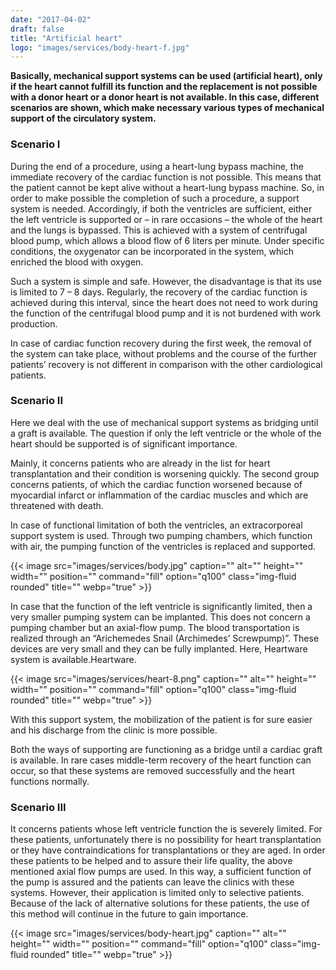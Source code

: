 ```yaml
---
date: "2017-04-02"
draft: false
title: "Artificial heart"
logo: "images/services/body-heart-f.jpg"
---
```


**Basically, mechanical support systems can be used (artificial heart), only if
the heart cannot fulfill its function and the replacement is not possible with a
donor heart or a donor heart is not available. In this case, different scenarios
are shown, which make necessary various types of mechanical support of the
circulatory system.**

### Scenario I

During the end of a procedure, using a heart-lung bypass machine, the immediate
recovery of the cardiac function is not possible. This means that the patient
cannot be kept alive without a heart-lung bypass machine. So, in order to make
possible the completion of such a procedure, a support system is needed.
Accordingly, if both the ventricles are sufficient, either the left ventricle is
supported or – in rare occasions – the whole of the heart and the lungs is
bypassed. This is achieved with a system of centrifugal blood pump, which allows
a blood flow of 6 liters per minute. Under specific conditions, the oxygenator
can be incorporated in the system, which enriched the blood with oxygen.

Such a system is simple and safe. However, the disadvantage is that its use is
limited to 7 – 8 days. Regularly, the recovery of the cardiac function is
achieved during this interval, since the heart does not need to work during the
function of the centrifugal blood pump and it is not burdened with work
production.

In case of cardiac function recovery during the first week, the removal of the
system can take place, without problems and the course of the further patients’
recovery is not different in comparison with the other cardiological patients.

### Scenario ΙΙ

Here we deal with the use of mechanical support systems as bridging until a
graft is available. The question if only the left ventricle or the whole of the
heart should be supported is of significant importance.

Mainly, it concerns patients who are already in the list for heart
transplantation and their condition is worsening quickly. The second group
concerns patients, of which the cardiac function worsened because of myocardial
infarct or inflammation of the cardiac muscles and which are threatened with
death.

In case of functional limitation of both the ventricles, an extracorporeal
support system is used. Through two pumping chambers, which function with air,
the pumping function of the ventricles is replaced and supported.

{{< image src="images/services/body.jpg" caption="" alt="" height="" width="" position="" command="fill" option="q100" class="img-fluid rounded" title="" webp="true" >}}

In case that the function of the left ventricle is significantly limited, then a
very smaller pumping system can be implanted. This does not concern a pumping
chamber but an axial-flow pump. The blood transportation is realized through an
“Arichemedes Snail (Archimedes’ Screwpump)”. These devices are very small and
they can be fully implanted. Here, Heartware system is available.Heartware.

{{< image src="images/services/heart-8.png" caption="" alt="" height="" width="" position="" command="fill" option="q100" class="img-fluid rounded" title="" webp="true" >}}

With this support system, the mobilization of the patient is for sure easier and
his discharge from the clinic is more possible.

Both the ways of supporting are functioning as a bridge until a cardiac graft is
available. In rare cases middle-term recovery of the heart function can occur,
so that these systems are removed successfully and the heart functions normally.

### Scenario ΙΙΙ

It concerns patients whose left ventricle function the is severely limited. For
these patients, unfortunately there is no possibility for heart transplantation
or they have contraindications for transplantations or they are aged. In order
these patients to be helped and to assure their life quality, the above
mentioned axial flow pumps are used. In this way, a sufficient function of the
pump is assured and the patients can leave the clinics with these systems.
However, their application is limited only to selective patients. Because of the
lack of alternative solutions for these patients, the use of this method will
continue in the future to gain importance.

{{< image src="images/services/body-heart.jpg" caption="" alt="" height="" width="" position="" command="fill" option="q100" class="img-fluid rounded" title="" webp="true" >}}
